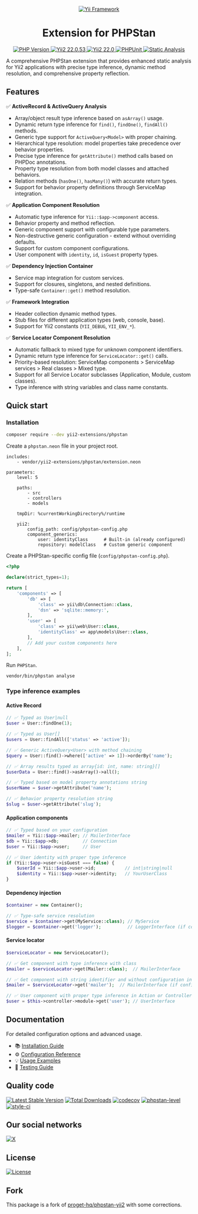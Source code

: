 <p align="center">
    <a href="https://github.com/yii2-extensions/phpstan" target="_blank">
        <img src="https://www.yiiframework.com/image/yii_logo_light.svg" alt="Yii Framework">
    </a>
    <h1 align="center">Extension for PHPStan</h1>
</p>

<p align="center">
    <a href="https://www.php.net/releases/8.1/en.php" target="_blank">
        <img src="https://img.shields.io/badge/PHP-%3E%3D8.1-787CB5" alt="PHP Version">
    </a>
    <a href="https://github.com/yiisoft/yii2/tree/2.0.53" target="_blank">
        <img src="https://img.shields.io/badge/Yii2%20-2.0.53-blue" alt="Yii2 22.0.53">
    </a>
    <a href="https://github.com/yiisoft/yii2/tree/22.0" target="_blank">
        <img src="https://img.shields.io/badge/Yii2%20-22-blue" alt="Yii2 22.0">
    </a>    
    <a href="https://github.com/yii2-extensions/phpstan/actions/workflows/build.yml" target="_blank">
        <img src="https://github.com/yii2-extensions/phpstan/actions/workflows/build.yml/badge.svg" alt="PHPUnit">
    </a>
    <a href="https://github.com/yii2-extensions/phpstan/actions/workflows/static.yml" target="_blank">        
        <img src="https://github.com/yii2-extensions/phpstan/actions/workflows/static.yml/badge.svg" alt="Static Analysis">
    </a>          
</p>

A comprehensive PHPStan extension that provides enhanced static analysis for Yii2 applications with precise type 
inference, dynamic method resolution, and comprehensive property reflection.

## Features

✅ **ActiveRecord & ActiveQuery Analysis**
- Array/object result type inference based on `asArray()` usage.
- Dynamic return type inference for `find()`, `findOne()`, `findAll()` methods.
- Generic type support for `ActiveQuery<Model>` with proper chaining.
- Hierarchical type resolution: model properties take precedence over behavior properties.
- Precise type inference for `getAttribute()` method calls based on PHPDoc annotations.
- Property type resolution from both model classes and attached behaviors.
- Relation methods (`hasOne()`, `hasMany()`) with accurate return types.
- Support for behavior property definitions through ServiceMap integration.

✅ **Application Component Resolution**
- Automatic type inference for `Yii::$app->component` access.
- Behavior property and method reflection.
- Generic component support with configurable type parameters.
- Non-destructive generic configuration - extend without overriding defaults.
- Support for custom component configurations.
- User component with `identity`, `id`, `isGuest` property types.

✅ **Dependency Injection Container**
- Service map integration for custom services.
- Support for closures, singletons, and nested definitions.
- Type-safe `Container::get()` method resolution.

✅ **Framework Integration**
- Header collection dynamic method types.
- Stub files for different application types (web, console, base).
- Support for Yii2 constants (`YII_DEBUG`, `YII_ENV_*`).

✅ **Service Locator Component Resolution**
- Automatic fallback to mixed type for unknown component identifiers.
- Dynamic return type inference for `ServiceLocator::get()` calls.
- Priority-based resolution: ServiceMap components > ServiceMap services > Real classes > Mixed type.
- Support for all Service Locator subclasses (Application, Module, custom classes).
- Type inference with string variables and class name constants.

## Quick start

### Installation

```bash
composer require --dev yii2-extensions/phpstan
```

Create a `phpstan.neon` file in your project root.

```neon
includes:
    - vendor/yii2-extensions/phpstan/extension.neon

parameters:
    level: 5
    
    paths:
        - src
        - controllers
        - models

    tmpDir: %currentWorkingDirectory%/runtime        
    
    yii2:
        config_path: config/phpstan-config.php
        component_generics:
            user: identityClass      # Built-in (already configured)
            repository: modelClass   # Custom generic component        
```

Create a PHPStan-specific config file (`config/phpstan-config.php`).

```php
<?php

declare(strict_types=1);

return [
    'components' => [
        'db' => [
            'class' => yii\db\Connection::class,
            'dsn' => 'sqlite::memory:',
        ],
        'user' => [
            'class' => yii\web\User::class,
            'identityClass' => app\models\User::class,
        ],
        // Add your custom components here
    ],
];
```

Run `PHPStan`.

```bash
vendor/bin/phpstan analyse
```

### Type inference examples

#### Active Record

```php
// ✅ Typed as User|null
$user = User::findOne(1);

// ✅ Typed as User[]
$users = User::findAll(['status' => 'active']);

// ✅ Generic ActiveQuery<User> with method chaining
$query = User::find()->where(['active' => 1])->orderBy('name');

// ✅ Array results typed as array{id: int, name: string}[]
$userData = User::find()->asArray()->all();

// ✅ Typed based on model property annotations string
$userName = $user->getAttribute('name');

// ✅ Behavior property resolution string
$slug = $user->getAttribute('slug');
```

#### Application components

```php
// ✅ Typed based on your configuration
$mailer = Yii::$app->mailer; // MailerInterface
$db = Yii::$app->db;         // Connection
$user = Yii::$app->user;     // User

// ✅ User identity with proper type inference
if (Yii::$app->user->isGuest === false) {
    $userId = Yii::$app->user->id;           // int|string|null
    $identity = Yii::$app->user->identity;   // YourUserClass
}
```

#### Dependency injection

```php
$container = new Container();

// ✅ Type-safe service resolution
$service = $container->get(MyService::class); // MyService
$logger = $container->get('logger');          // LoggerInterface (if configured) or mixed
```

#### Service locator

```php
$serviceLocator = new ServiceLocator();

// ✅ Get component with type inference with class
$mailer = $serviceLocator->get(Mailer::class);  // MailerInterface

// ✅ Get component with string identifier and without configuration in ServiceMap
$mailer = $serviceLocator->get('mailer');  // MailerInterface (if configured) or mixed

// ✅ User component with proper type inference in Action or Controller
$user = $this->controller->module->get('user'); // UserInterface
```

## Documentation

For detailed configuration options and advanced usage.

- 📚 [Installation Guide](docs/installation.md)
- ⚙️ [Configuration Reference](docs/configuration.md)
- 💡 [Usage Examples](docs/examples.md)
- 🧪 [Testing Guide](docs/testing.md)

## Quality code

[![Latest Stable Version](https://poser.pugx.org/yii2-extensions/phpstan/v)](https://github.com/yii2-extensions/phpstan/releases)
[![Total Downloads](https://poser.pugx.org/yii2-extensions/phpstan/downloads)](https://packagist.org/packages/yii2-extensions/phpstan)
[![codecov](https://codecov.io/gh/yii2-extensions/phpstan/graph/badge.svg?token=DRcXAg3WGL)](https://codecov.io/gh/yii2-extensions/phpstan)
[![phpstan-level](https://img.shields.io/badge/PHPStan%20level-max-blue)](https://github.com/yii2-extensions/phpstan/actions/workflows/static.yml)
[![style-ci](https://github.styleci.io/repos/701347895/shield?branch=main)](https://github.styleci.io/repos/701347895?branch=main)

## Our social networks

[![X](https://img.shields.io/badge/follow-@terabytesoftw-1DA1F2?logo=x&logoColor=1DA1F2&labelColor=555555&style=flat)](https://x.com/Terabytesoftw)

## License

[![License](https://img.shields.io/github/license/yii2-extensions/phpstan)](LICENSE.md)

## Fork 

This package is a fork of [proget-hq/phpstan-yii2](https://github.com/proget-hq/phpstan-yii2) with some corrections.
